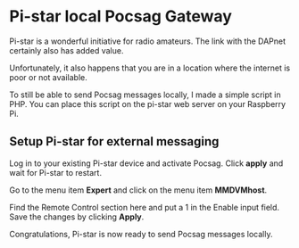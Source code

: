 # Pi-star local Pocsag Gateway

Pi-star is a wonderful initiative for radio amateurs. The link with the DAPnet certainly also has added value.

Unfortunately, it also happens that you are in a location where the internet is poor or not available.

To still be able to send Pocsag messages locally, I made a simple script in PHP. You can place this script on the pi-star web server on your Raspberry Pi.

## Setup Pi-star for external messaging

Log in to your existing Pi-star device and activate Pocsag.
Click **apply** and wait for Pi-star to restart.

Go to the menu item **Expert** and click on the menu item **MMDVMhost**.

Find the Remote Control section here and put a 1 in the Enable input field. Save the changes by clicking **Apply**.

Congratulations, Pi-star is now ready to send Pocsag messages locally.